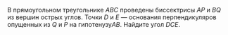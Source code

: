 В  прямоугольном  треугольнике  $ABC$  проведены  биссектрисы $AP$  и $BQ$ из вершин острых углов. Точки $D$ и $E$ — основания перпендикуляров опущенных из $Q$ и $P$ на гипотенузу$AB$. Найдите угол $DCE$.